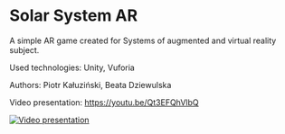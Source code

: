 # Solar System AR
A simple AR game created for Systems of augmented and virtual reality subject.

Used technologies: Unity, Vuforia

Authors:
Piotr Kałuziński,
Beata Dziewulska

Video presentation:
https://youtu.be/Qt3EFQhVlbQ

[![Video presentation](https://img.youtube.com/vi/Qt3EFQhVlbQ/0.jpg)](https://youtu.be/Qt3EFQhVlbQ)
